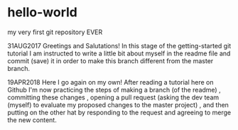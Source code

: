 # hello-world
my very first git repository EVER

31AUG2017
Greetings and Salutations!
In this stage of the getting-started git tutorial I am instructed to write a little bit about myself
in the readme file and commit (save) it in order to make this branch different from the master branch.

19APR2018
Here I go again on my own!
After reading a tutorial here on Github I'm now practicing the steps of making a branch (of the readme)
, committing these changes
, opening a pull request (asking the dev team (myself) to evaluate my proposed changes to the master project)
, and then putting on the other hat by responding to the request and agreeing to merge the new content.

